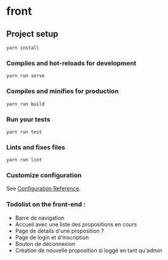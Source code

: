 # front

## Project setup
```
yarn install
```

### Compiles and hot-reloads for development
```
yarn run serve
```

### Compiles and minifies for production
```
yarn run build
```

### Run your tests
```
yarn run test
```

### Lints and fixes files
```
yarn run lint
```

### Customize configuration
See [Configuration Reference](https://cli.vuejs.org/config/).

### Todolist on the front-end : 
- Barre de navigation
- Accueil avec une liste des propositions en cours 
- Page de détails d'une proposition ?
- Page de login et d'inscription
- Bouton de déconnexion
- Création de nouvelle proposition si loggé en tant qu'admin
